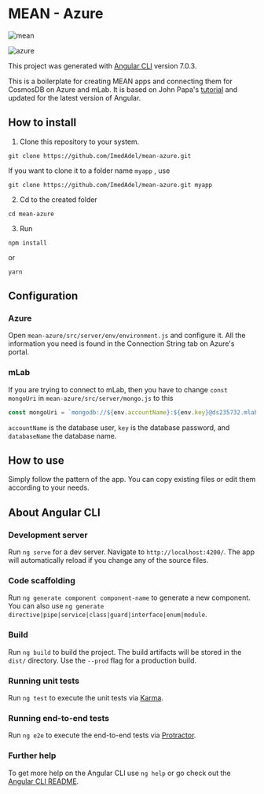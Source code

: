 # MEAN - Azure
![mean](http://i.imgur.com/7j43Fzf.jpg) 

![azure](https://upload.wikimedia.org/wikipedia/commons/thumb/a/a8/Microsoft_Azure_Logo.svg/500px-Microsoft_Azure_Logo.svg.png)

This project was generated with [Angular CLI](https://github.com/angular/angular-cli) version 7.0.3.

This is a boilerplate for creating MEAN apps and connecting them for CosmosDB on Azure and mLab. It is based on John Papa's [tutorial](https://docs.microsoft.com/en-us/azure/cosmos-db/tutorial-develop-mongodb-nodejs) and updated for the latest version of Angular.

## How to install
1. Clone this repository to your system.
```
git clone https://github.com/ImedAdel/mean-azure.git
```
If you want to clone it to a folder name `myapp` , use 
```
git clone https://github.com/ImedAdel/mean-azure.git myapp
```
2. Cd to the created folder
```
cd mean-azure
```
3. Run
```
npm install
```
or
```
yarn
```

## Configuration
### Azure
Open `mean-azure/src/server/env/environment.js` and configure it. All the information you need is found in the Connection String tab on Azure's portal.

### mLab
If you are trying to connect to mLab, then you have to change `const mongoUri` in `mean-azure/src/server/mongo.js` to this
``` javascript
const mongoUri = `mongodb://${env.accountName}:${env.key}@ds235732.mlab.com:${env.port}/${env.databaseName}`;
```
`accountName` is the database user, `key` is the database password, and `databaseName` the database name.

## How to use
Simply follow the pattern of the app. You can copy existing files or edit them according to your needs.

## About Angular CLI

### Development server

Run `ng serve` for a dev server. Navigate to `http://localhost:4200/`. The app will automatically reload if you change any of the source files.

### Code scaffolding

Run `ng generate component component-name` to generate a new component. You can also use `ng generate directive|pipe|service|class|guard|interface|enum|module`.

### Build

Run `ng build` to build the project. The build artifacts will be stored in the `dist/` directory. Use the `--prod` flag for a production build.

### Running unit tests

Run `ng test` to execute the unit tests via [Karma](https://karma-runner.github.io).

### Running end-to-end tests

Run `ng e2e` to execute the end-to-end tests via [Protractor](http://www.protractortest.org/).

### Further help

To get more help on the Angular CLI use `ng help` or go check out the [Angular CLI README](https://github.com/angular/angular-cli/blob/master/README.md).
